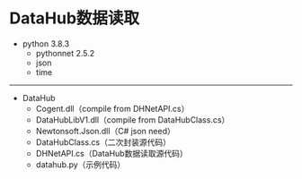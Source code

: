 # DataHub数据读取
- python 3.8.3
  - pythonnet 2.5.2
  - json 
  - time

***
- DataHub
  - Cogent.dll（compile from DHNetAPI.cs）
  - DataHubLibV1.dll（compile from DataHubClass.cs）
  - Newtonsoft.Json.dll（C# json need）
  - DataHubClass.cs（二次封装源代码）
  - DHNetAPI.cs（DataHub数据读取源代码）
  - datahub.py（示例代码）